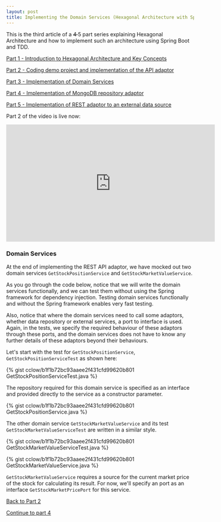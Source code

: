 ```yaml
---
layout: post
title: Implementing the Domain Services (Hexagonal Architecture with Spring Boot — Part 3)
---
```


This is the third article of a <s> 4 </s> 5 part series explaining Hexagonal Architecture and how to implement such an architecture using Spring Boot and TDD.

[Part 1 - Introduction to Hexagonal Architecture and Key Concepts](/2020/04/23/hexagonal-architecture-part-1.html)

[Part 2 - Coding demo project and implementation of the API adaptor](/2020/04/23/hexagonal-architecture-part-2.html)

[Part 3 - Implementation of Domain Services](/2020/04/27/hexagonal-architecture-part-3.html)

[Part 4 - Implementation of MongoDB repository adaptor](/2020/04/27/hexagonal-architecture-part-4.html)

[Part 5 - Implementation of REST adaptor to an external data source](/2020/04/27/hexagonal-architecture-part-5.html)

Part 2 of the video is live now:
<iframe width="560" height="315" src="https://www.youtube.com/embed/NnGuWh-jDAc" frameborder="0" allow="accelerometer; autoplay; encrypted-media; gyroscope; picture-in-picture" allowfullscreen></iframe>

### Domain Services

At the end of implementing the REST API adaptor, we have mocked out two domain services `GetStockPositionService` and `GetStockMarketValueService`.

As you go through the code below, notice that we will write the domain services functionally, and we can test them without using the Spring framework for dependency injection. Testing domain services functionally and without the Spring framework enables very fast testing.

Also, notice that where the domain services need to call some adaptors, whether data repository or external services, a port to interface is used. Again, in the tests, we specify the required behaviour of these adaptors through these ports, and the domain services does not have to know any further details of these adaptors beyond their behaviours.

Let's start with the test for `GetStockPositionService`, `GetStockPositionServiceTest` as shown here:

{% gist cclow/b1f1b72bc93aaee2f431cfd99620b801 GetStockPositionServiceTest.java %}

The repository required for this domain service is specified as an interface and provided directly to the service as a constructor parameter.

{% gist  cclow/b1f1b72bc93aaee2f431cfd99620b801 GetStockPositionService.java %}

The other domain service `GetStockMarketValueService` and its test `GetStockMarketValueServiceTest` are written in a similar style.

{% gist  cclow/b1f1b72bc93aaee2f431cfd99620b801 GetStockMarketValueServiceTest.java %}

{% gist  cclow/b1f1b72bc93aaee2f431cfd99620b801 GetStockMarketValueService.java %}

`GetStockMarketValueService` requires a source for the current market price of the stock for calculating its result. For now, we'll specify an port as an interface `GetStockMarketPricePort` for this service.

[Back to Part 2](/2020/04/23/hexagonal-architecture-part-2.html)

[Continue to part 4](/2020/04/27/hexagonal-architecture-part-4.html)
